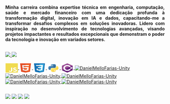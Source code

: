<p align="justify">
  <b>Minha carreira combina expertise técnica em engenharia, computação, saúde e mercado financeiro com uma dedicação profunda à transformação digital, inovação em IA e dados, capacitando-me a transformar desafios complexos em soluções inovadoras. Lidero com inspiração no desenvolvimento de tecnologias avançadas, visando projetos impactantes e resultados excepcionais que demonstram o poder da tecnologia e inovação em variados setores.</b>
</p>


<div style="display: inline_block"><br>
  <a href = "https://github.com/DanielMelloFarias">
  <img height = "180em" src = "https://github-readme-stats.vercel.app/api?username=DanielMelloFarias&show_icons=true&include_all_commits=true&theme=tokyonight">
  <img height = "180em" src = "https://github-readme-stats.vercel.app/api/top-langs/?username=anuraghazra&layout=compact">    
</div>


<div style="display: inline_block"><br>
  <img align="center" alt="DanielMelloFarias-Js" height="30" width="40" src="https://raw.githubusercontent.com/devicons/devicon/master/icons/javascript/javascript-plain.svg">  
  <img align="center" alt="DanielMelloFarias-HTML" height="30" width="40" src="https://raw.githubusercontent.com/devicons/devicon/master/icons/html5/html5-original.svg">
  <img align="center" alt="DanielMelloFarias-CSS" height="30" width="40" src="https://raw.githubusercontent.com/devicons/devicon/master/icons/css3/css3-original.svg">
  <img align="center" alt="DanielMelloFarias-Python" height="30" width="40" src="https://raw.githubusercontent.com/devicons/devicon/master/icons/python/python-original.svg">
  <img align="center" alt="DanielMelloFarias-Csharp" height="30" width="40" src="https://raw.githubusercontent.com/devicons/devicon/master/icons/csharp/csharp-original.svg">
  <img align="center" alt="DanielMelloFarias-Unity" height="30" width="40" <img src="https://cdn.jsdelivr.net/gh/devicons/devicon/icons/unity/unity-original.svg"/>
  <img align="center" alt="DanielMelloFarias-Unity" height="30" width="40" <img src="https://cdn.jsdelivr.net/gh/devicons/devicon/icons/androidstudio/androidstudio-original.svg" />
    <img align="center" alt="DanielMelloFarias-Unity" height="30" width="40" <img src="https://cdn.jsdelivr.net/gh/devicons/devicon/icons/amazonwebservices/amazonwebservices-original-wordmark.svg" />  
      <img align="center" alt="DanielMelloFarias-Unity" height="30" width="40"<img src="https://cdn.jsdelivr.net/gh/devicons/devicon/icons/opencv/opencv-original-wordmark.svg" />
      <img align="center" alt="DanielMelloFarias-Unity" height="30" width="40" <img src="https://cdn.jsdelivr.net/gh/devicons/devicon/icons/tensorflow/tensorflow-original-wordmark.svg" />
</div>
  
  ##
 
<div> 
  <a href="https://instagram.com/daniel.mellof" target="_blank"><img src="https://img.shields.io/badge/-Instagram-%23E4405F?style=for-the-badge&logo=instagram&logoColor=white" target="_blank"></a>
  <a href = "mailto:danielmellofarias@gmail.com"><img src="https://img.shields.io/badge/-Gmail-%23333?style=for-the-badge&logo=gmail&logoColor=white" target="_blank"></a>
  <a href="https://www.linkedin.com/in/daniel-mello-b173bb99" target="_blank"><img src="https://img.shields.io/badge/-LinkedIn-%230077B5?style=for-the-badge&logo=linkedin&logoColor=white" target="_blank"></a> 
   <a href="https://api.whatsapp.com/send?phone=5582991050175&text=GitHub" target="_blank"><img src="https://img.shields.io/badge/WhatsApp-25D366?style=for-the-badge&logo=whatsapp&logoColor=white" target="_blank"></a>

  
</div>
